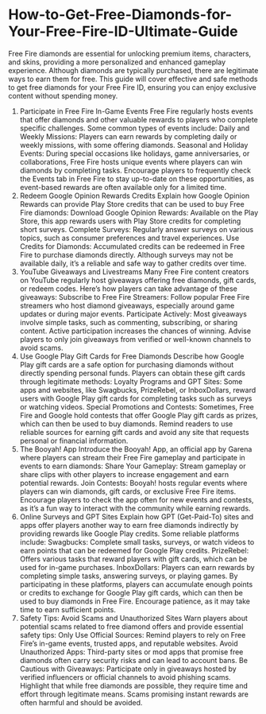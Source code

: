 # How-to-Get-Free-Diamonds-for-Your-Free-Fire-ID-Ultimate-Guide

Free Fire diamonds are essential for unlocking premium items, characters, and skins, providing a more personalized and enhanced gameplay experience. Although diamonds are typically purchased, there are legitimate ways to earn them for free. This guide will cover effective and safe methods to get free diamonds for your Free Fire ID, ensuring you can enjoy exclusive content without spending money.
1. Participate in Free Fire In-Game Events 
Free Fire regularly hosts events that offer diamonds and other valuable rewards to players who complete specific challenges. Some common types of events include:
Daily and Weekly Missions: Players can earn rewards by completing daily or weekly missions, with some offering diamonds.
Seasonal and Holiday Events: During special occasions like holidays, game anniversaries, or collaborations, Free Fire hosts unique events where players can win diamonds by completing tasks.
Encourage players to frequently check the Events tab in Free Fire to stay up-to-date on these opportunities, as event-based rewards are often available only for a limited time.
2. Redeem Google Opinion Rewards Credits 
Explain how Google Opinion Rewards can provide Play Store credits that can be used to buy Free Fire diamonds:
Download Google Opinion Rewards: Available on the Play Store, this app rewards users with Play Store credits for completing short surveys.
Complete Surveys: Regularly answer surveys on various topics, such as consumer preferences and travel experiences.
Use Credits for Diamonds: Accumulated credits can be redeemed in Free Fire to purchase diamonds directly.
Although surveys may not be available daily, it’s a reliable and safe way to gather credits over time.
3. YouTube Giveaways and Livestreams 
Many Free Fire content creators on YouTube regularly host giveaways offering free diamonds, gift cards, or redeem codes. Here’s how players can take advantage of these giveaways:
Subscribe to Free Fire Streamers: Follow popular Free Fire streamers who host diamond giveaways, especially around game updates or during major events.
Participate Actively: Most giveaways involve simple tasks, such as commenting, subscribing, or sharing content. Active participation increases the chances of winning.
Advise players to only join giveaways from verified or well-known channels to avoid scams.
4. Use Google Play Gift Cards for Free Diamonds 
Describe how Google Play gift cards are a safe option for purchasing diamonds without directly spending personal funds. Players can obtain these gift cards through legitimate methods:
Loyalty Programs and GPT Sites: Some apps and websites, like Swagbucks, PrizeRebel, or InboxDollars, reward users with Google Play gift cards for completing tasks such as surveys or watching videos.
Special Promotions and Contests: Sometimes, Free Fire and Google hold contests that offer Google Play gift cards as prizes, which can then be used to buy diamonds.
Remind readers to use reliable sources for earning gift cards and avoid any site that requests personal or financial information.
5. The Booyah! App 
Introduce the Booyah! App, an official app by Garena where players can stream their Free Fire gameplay and participate in events to earn diamonds:
Share Your Gameplay: Stream gameplay or share clips with other players to increase engagement and earn potential rewards.
Join Contests: Booyah! hosts regular events where players can win diamonds, gift cards, or exclusive Free Fire items.
Encourage players to check the app often for new events and contests, as it’s a fun way to interact with the community while earning rewards.
6. Online Surveys and GPT Sites 
Explain how GPT (Get-Paid-To) sites and apps offer players another way to earn free diamonds indirectly by providing rewards like Google Play credits. Some reliable platforms include:
Swagbucks: Complete small tasks, surveys, or watch videos to earn points that can be redeemed for Google Play credits.
PrizeRebel: Offers various tasks that reward players with gift cards, which can be used for in-game purchases.
InboxDollars: Players can earn rewards by completing simple tasks, answering surveys, or playing games.
By participating in these platforms, players can accumulate enough points or credits to exchange for Google Play gift cards, which can then be used to buy diamonds in Free Fire. Encourage patience, as it may take time to earn sufficient points.
7. Safety Tips: Avoid Scams and Unauthorized Sites 
Warn players about potential scams related to free diamond offers and provide essential safety tips:
Only Use Official Sources: Remind players to rely on Free Fire’s in-game events, trusted apps, and reputable websites.
Avoid Unauthorized Apps: Third-party sites or mod apps that promise free diamonds often carry security risks and can lead to account bans.
Be Cautious with Giveaways: Participate only in giveaways hosted by verified influencers or official channels to avoid phishing scams.
Highlight that while free diamonds are possible, they require time and effort through legitimate means. Scams promising instant rewards are often harmful and should be avoided.

